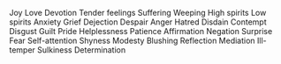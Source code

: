 Joy
Love
Devotion
Tender feelings
Suffering
Weeping
High spirits
Low spirits
Anxiety
Grief
Dejection
Despair
Anger
Hatred
Disdain
Contempt
Disgust
Guilt
Pride
Helplessness
Patience
Affirmation
Negation
Surprise
Fear
Self-attention
Shyness
Modesty
Blushing
Reflection
Mediation
Ill-temper
Sulkiness
Determination